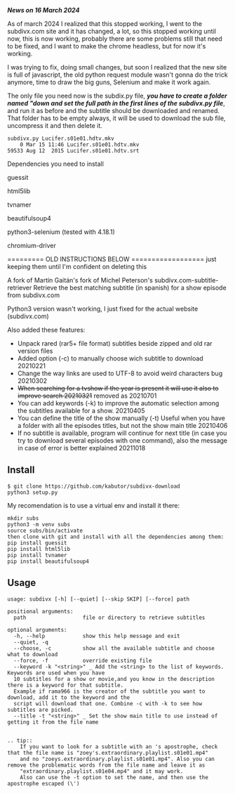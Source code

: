 ***News on 16 March 2024***

As of march 2024 I realized that this stopped working, I went to the subdivx.com site and it has changed, a lot, so this stopped working until now, this is now working, probably there are some problems still that need to be fixed, and I want to make the chrome headless, but for now it's working.

I was trying to fix, doing small changes, but soon I realized that the new site is full of javascript, the old python request module wasn't gonna do the trick anymore, time to draw the big guns, Selenium and make it work again.

The only file you need now is the subdix.py file, ***you have to create a folder named "down and set the full path in the first lines of the subdivx.py file***, and run it as before and the subtitle should be downloaded and renamed. That folder has to be empty always, it will be used to download the sub file, uncompress it and then delete it.
```
subdivx.py Lucifer.s01e01.hdtv.mkv
    0 Mar 15 11:46 Lucifer.s01e01.hdtv.mkv
59533 Aug 12  2015 Lucifer.s01e01.hdtv.srt
```

Dependencies you need to install 

guessit

html5lib

tvnamer

beautifulsoup4

python3-selenium  (tested with 4.18.1)

chromium-driver





========= OLD INSTRUCTIONS BELOW ================== just keeping them until I'm confident on deleting this

A fork of Martín Gaitán's fork of Michel Peterson's subdivx.com-subtitle-retriever
Retrieve the best matching subtitle (in spanish) for a show episode from subdivx.com

Python3 version wasn't working, I just fixed for the actual website (subdivx.com)

Also added these features:

- Unpack rared (rar5+ file format) subtitles beside zipped and old rar version files
- Added option (-c) to manually choose wich subtitle to download 20210221
- Change the way links are used to UTF-8 to avoid weird characters bug 20210302
- <strike>When searching for a tvshow if the year is present it will use it also to improve search 20210321</strike> removed as 20210701
- You can add keywords (-k) to improve the automatic selection among the subtitles available for a show. 20210405
- You can define the title of the show manually (-t) Useful when you have a folder with all the episodes titles, but not the show main title 20210406
- If no subtitle is available, program will continue for next title (in case you try to download several episodes with one command), also the message in case of error is better explained 20211018

Install
-------
```
$ git clone https://github.com/kabutor/subdivx-download
python3 setup.py 
```

My recomendation is to use a virtual env and install it there:

```
mkdir subs
python3 -m venv subs
source subs/bin/activate
then clone with git and install with all the dependencies among them:
pip install guessit
pip install html5lib
pip install tvnamer
pip install beautifulsoup4
```


Usage
-----


```
usage: subdivx [-h] [--quiet] [--skip SKIP] [--force] path

positional arguments:
  path                  file or directory to retrieve subtitles

optional arguments:
  -h, --help            show this help message and exit
  --quiet, -q
  --choose, -c          show all the available subtitle and choose what to download
  --force, -f           override existing file
  --keyword -k "<string>" _ Add the <string> to the list of keywords. Keywords are used when you have 
  10 subtitles for a show or movie,and you know in the description there is a keyword for that subtitle.
  Example if rama966 is the creator of the subtitle you want to download, add it to the keyword and the 
  script will download that one. Combine -c with -k to see how subtitles are picked. 
  --title -t "<string>" _ Set the show main title to use instead of getting it from the file name


.. tip::
    If you want to look for a subtitle with an 's apostrophe, check that the file name is "zoey's.extraordinary.playlist.s01e01.mp4" 
    and no "zoeys.extraordinary.playlist.s01e01.mp4". Also you can remove the problematic words from the file name and leave it as
    "extraordinary.playlist.s01e04.mp4" and it may work.
    Also can use the -t option to set the name, and then use the apostrophe escaped (\')

```
